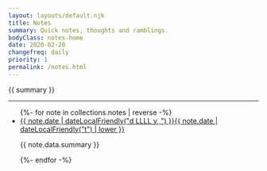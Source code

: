 ```yaml
---
layout: layouts/default.njk
title: Notes
summary: Quick notes, thoughts and ramblings.
bodyClass: notes-home
date: 2020-02-20
changefreq: daily
priority: 1
permalink: /notes.html
---
```


{{ summary }}

---

<ul class="[ wrapper flow ] note__list">
{%- for note in collections.notes | reverse -%}
  <li class="note__list-item">
    <article class="[ wrapper flow ] note__summary">
      <a href="{{ note.url }}">
        <time datetime="{{ note.date | dateLocal }}">{{ note.date | dateLocalFriendly("d LLLL y, ") }}{{ note.date | dateLocalFriendly("t") | lower }}</time>
      </a>
      <p>{{ note.data.summary }}</p>
    </article>
  </li>
{%- endfor -%}
</ul>
